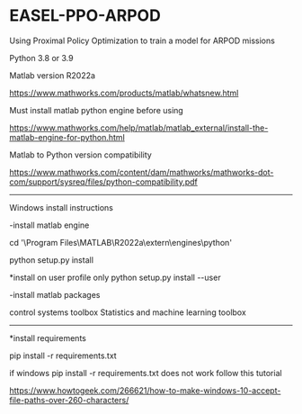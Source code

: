 # EASEL-PPO-ARPOD
Using Proximal Policy Optimization to train a model for ARPOD missions

Python 3.8 or 3.9

Matlab version R2022a

https://www.mathworks.com/products/matlab/whatsnew.html

Must install matlab python engine before using

https://www.mathworks.com/help/matlab/matlab_external/install-the-matlab-engine-for-python.html

Matlab to Python version compatibility

https://www.mathworks.com/content/dam/mathworks/mathworks-dot-com/support/sysreq/files/python-compatibility.pdf

---------------------------------
Windows install instructions

-install matlab engine

cd '\Program Files\MATLAB\R2022a\extern\engines\python'

python setup.py install

*install on user profile only
python setup.py install --user 

-install matlab packages

control systems toolbox
Statistics and machine learning toolbox

---

*install requirements

pip install -r requirements.txt

if windows pip install -r requirements.txt does not work follow this tutorial

https://www.howtogeek.com/266621/how-to-make-windows-10-accept-file-paths-over-260-characters/
